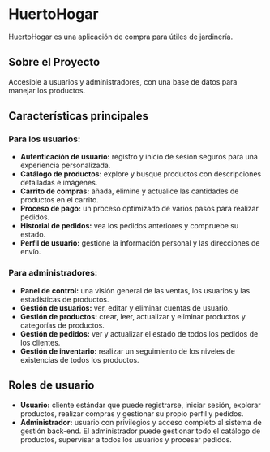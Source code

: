# HuertoHogar

HuertoHogar es una aplicación de compra para útiles de jardinería.

## Sobre el Proyecto

Accesible a usuarios y administradores, con una base de datos para manejar los productos.

## Características principales

### Para los usuarios:
*   **Autenticación de usuario:** registro y inicio de sesión seguros para una experiencia personalizada.
*   **Catálogo de productos:** explore y busque productos con descripciones detalladas e imágenes.
*   **Carrito de compras:** añada, elimine y actualice las cantidades de productos en el carrito.
*   **Proceso de pago:** un proceso optimizado de varios pasos para realizar pedidos.
*   **Historial de pedidos:** vea los pedidos anteriores y compruebe su estado.
*   **Perfil de usuario:** gestione la información personal y las direcciones de envío.

### Para administradores:
*   **Panel de control:** una visión general de las ventas, los usuarios y las estadísticas de productos.
*   **Gestión de usuarios:** ver, editar y eliminar cuentas de usuario.
*   **Gestión de productos:** crear, leer, actualizar y eliminar productos y categorías de productos.
*   **Gestión de pedidos:** ver y actualizar el estado de todos los pedidos de los clientes.
*   **Gestión de inventario:** realizar un seguimiento de los niveles de existencias de todos los productos.

## Roles de usuario

*   **Usuario:** cliente estándar que puede registrarse, iniciar sesión, explorar productos, realizar compras y gestionar su propio perfil y pedidos.
*   **Administrador:** usuario con privilegios y acceso completo al sistema de gestión back-end. El administrador puede gestionar todo el catálogo de productos, supervisar a todos los usuarios y procesar pedidos.
